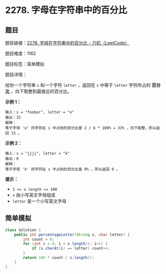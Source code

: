 # 2278. 字母在字符串中的百分比

## 题目

题目链接：[2278. 字母在字符串中的百分比 - 力扣（LeetCode）](https://leetcode.cn/problems/percentage-of-letter-in-string/description/)

题目难度：1162

题目标签：简单模拟

题目详情：

给你一个字符串 `s` 和一个字符 `letter` ，返回在 `s` 中等于 `letter` 字符所占的 **百分比** ，向下取整到最接近的百分比。

**示例 1：**

```
输入：s = "foobar", letter = "o"
输出：33
解释：
等于字母 'o' 的字符在 s 中占到的百分比是 2 / 6 * 100% = 33% ，向下取整，所以返回 33 。
```

**示例 2：**

```
输入：s = "jjjj", letter = "k"
输出：0
解释：
等于字母 'k' 的字符在 s 中占到的百分比是 0% ，所以返回 0 。
```

**提示：**

- `1 <= s.length <= 100`
- `s` 由小写英文字母组成
- `letter` 是一个小写英文字母



## 简单模拟

``` java
class Solution {
    public int percentageLetter(String s, char letter) {
        int count = 0;
        for (int i = 0; i < s.length(); i++) {
            if (s.charAt(i) == letter) count++;
        }
        return 100 * count / s.length();
    }
}
```